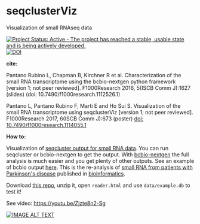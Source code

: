 # seqclusterViz

Visualization of small RNAseq data 

[![Project Status: Active - The project has reached a stable, usable state and is being actively developed.](http://www.repostatus.org/badges/latest/active.svg)](http://www.repostatus.org/#active)
[![DOI](https://img.shields.io/badge/DOI-10.7490%2Ff1000research.1114055.1-lightgrey.svg?style=flat-square)](https://f1000research.com/posters/6-673)

**cite:**

Pantano Rubino L, Chapman B, Kirchner R et al. Characterization of the small RNA transcriptome using the bcbio-nextgen python framework [version 1; not peer reviewed]. F1000Research 2016, 5(ISCB Comm J):1627 (slides) (doi: 10.7490/f1000research.1112526.1)

Pantano L, Pantano Rubino F, Marti E and Ho Sui S. Visualization of the small RNA transcriptome using seqclusterViz [version 1; not peer reviewed]. F1000Research 2017, 6(ISCB Comm J):673 (poster) [doi: 10.7490/f1000research.1114055.1](https://f1000research.com/posters/6-673)

**How to:**

Visualization of [seqcluster output for small RNA data](https://github.com/lpantano/seqcluster). You can run seqcluster or bcbio-nextgen to get the output. With [bcbio-nextgen](https://bcbio-nextgen.readthedocs.io/en/latest/) the full analysis is much easier and you get plenty of other outputs. See an example of bcbio output [here](https://github.com/lpantano/small-RNA-analysis/tree/master/reanalysis_parkinson). This is the re-analysis of [small RNA from patients with Parkinson's disease](https://www.ncbi.nlm.nih.gov/geo/query/acc.cgi?acc=GSE97285) published in [bioinformatics](https://academic.oup.com/bioinformatics/article-lookup/doi/10.1093/bioinformatics/btv632).

Download [this repo](https://github.com/lpantano/seqclusterViz/archive/master.zip), unzip it, open `reader.html` and use `data/example.db` to test it!

See video: https://youtu.be/Zjzte8n2-Sg

[![IMAGE ALT TEXT](http://i.makeagif.com/media/7-03-2016/M0GjW2.gif)](https://youtu.be/Zjzte8n2-Sg "Example")

